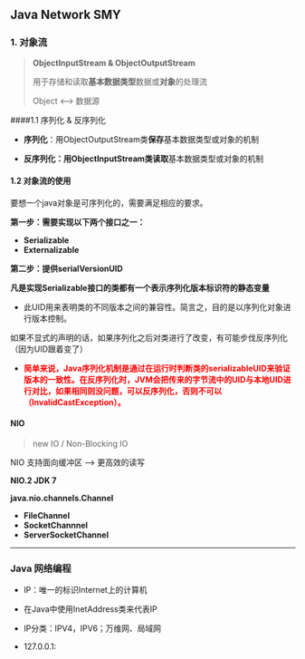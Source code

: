 ## Java Network SMY

### 1. 对象流

> **ObjectInputStream & ObjectOutputStream** 
>
> 用于存储和读取**基本数据类型**数据或**对象**的处理流
>
> Object <--> 数据源

####1.1 序列化 & 反序列化

+ **序列化**：用ObjectOutputStream类**保存**基本数据类型或对象的机制

+ **反序列化：**用ObjectInputStream类**读取**基本数据类型或对象的机制

  

#### 1.2 对象流的使用

要想一个java对象是可序列化的，需要满足相应的要求。

**第一步：需要实现以下两个接口之一：**

+ **Serializable**
+ **Externalizable**



**第二步：提供serialVersionUID**

**凡是实现Serializable接口的类都有一个表示序列化版本标识符的静态变量**

+ 此UID用来表明类的不同版本之间的兼容性。简言之，目的是以序列化对象进行版本控制。

如果不显式的声明的话，如果序列化之后对类进行了改变，有可能步伐反序列化（因为UID跟着变了）

+ **<font color=red>简单来说，Java序列化机制是通过在运行时判断类的serializableUID来验证版本的一致性。在反序列化时，JVM会把传来的字节流中的UID与本地UID进行对比，如果相同则没问题，可以反序列化，否则不可以（InvalidCastException）。</font>**



#### NIO

> new IO / Non-Blocking IO

NIO 支持面向缓冲区 --> 更高效的读写

**NIO.2 JDK 7**



**java.nio.channels.Channel**

+ **FileChannel**
+ **SocketChannnel**
+ **ServerSocketChannel**

---



### Java 网络编程

+ IP：唯一的标识Internet上的计算机
+ 在Java中使用InetAddress类来代表IP
+ IP分类：IPV4，IPV6；万维网、局域网 

+ 127.0.0.1: 



